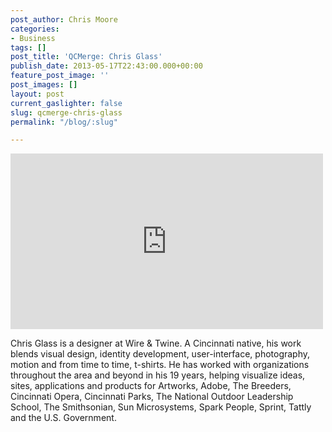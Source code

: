 ```yaml
---
post_author: Chris Moore
categories:
- Business
tags: []
post_title: 'QCMerge: Chris Glass'
publish_date: 2013-05-17T22:43:00.000+00:00
feature_post_image: ''
post_images: []
layout: post
current_gaslighter: false
slug: qcmerge-chris-glass
permalink: "/blog/:slug"

---
```

<iframe width="500" height="281" src="http://www.youtube.com/embed/gN9XwkJQ2bA?wmode=transparent&autohide=1&egm=0&hd=1&iv_load_policy=3&modestbranding=1&rel=0&showinfo=0&showsearch=0" frameborder="0" allowfullscreen></iframe>

Chris Glass is a designer at Wire & Twine. A Cincinnati native, his work blends visual design, identity development, user-interface, photography, motion and from time to time, t-shirts. He has worked with organizations throughout the area and beyond in his 19 years, helping visualize ideas, sites, applications and products for Artworks, Adobe, The Breeders, Cincinnati Opera, Cincinnati Parks, The National Outdoor Leadership School, The Smithsonian, Sun Microsystems, Spark People, Sprint, Tattly and the U.S. Government.
